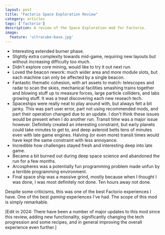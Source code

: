 ```yaml
---
layout: post
title: "Factorio Space Exploration Review"
category: articles
tags: ['factorio']
description: A review of the Space Exploration mod for Factorio.
image:
  feature: 'ultracube-base.jpg'
---
```


<x-youtube href='https://www.youtube.com/watch?v=iAqeKs6dgh0'>
</x-youtube>

* Interesting extended burner phase.
* Slightly extra complexity towards mid-game, requiring new layouts but without increasing difficulty too much.
* Didn't explore core mining, would like to try it out next run.
* Loved the beacon rework: much wider area and more module slots, but each machine can only be affected by a single beacon.
* Fantastic thematic cohesion, with art assets to match: telescopes and radar to scan the skies, mechanical facilities smashing trains together and blowing stuff up to measure forces, large particle colliders, and labs growing stuff. It was a treat discovering each new reseach tech.
* Spaceships were really neat to play around with, but always felt a bit janky.
  This was part user error, part not using recommended mods, and part their
  operation changed due to an update. I don't think these issues would be
  present when I do another run. Transit time was a major issue however. Definitely created an interesting constraint, but early planets could take minutes to get to, and deep asteroid belts tens of minutes even with late game engines. Halving (or even more) transit times would have kept the same constraint with less annoyance.
* Incredible how challenges stayed fresh and interesting deep into late game.
* Became a bit burned out during deep space science and abandoned the run for a few months.
* Arcospheres was a potentially fun programming problem made unfun by a terrible programming environment.
* Final space ship was a massive grind, mostly because when I thought I was done, I was most definitely not done. Ten hours away not done.

Despite some criticisms, this was one of the best Factorio experiences I have. One of the best _gaming_ experiences I've had. The scope of this mod is simply remarkable.

[Edit in 2024: There have been a number of major updates to this mod since this review, adding new functionality, significantly changing the tech progression and some recipes, and in general improving the overall experience even further.]

